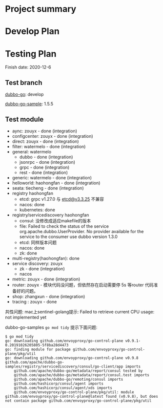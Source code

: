 # Project summary

# Develop Plan


# Testing Plan

Finish date: 2020-12-6

## Test branch

[dubbo-go](https://github.com/apache/dubbo-go/): develop

[dubbo-go-sample](https://github.com/apache/dubbo-go-samples/): 1.5.5

## Test module

* aync: zouyx - done (integration)
* configcenter: zouyx - done (integration)
* direct: zouyx - done (integration)
* filter: watermelo - done (integration)
* general: watermelo
    * dubbo - done (integration)
    * jsonrpc - done (integration)
    * grpc - done (integration)
    * rest - done (integration)
* generic: watermelo - done (integration)
* helloworld: haohongfan - done (integration)
* seata: tiecheng - done (integration)
* registry haohongfan
	* etcd: grpc v1.27.0 与 etcd@v3.3.25 不兼容
	* nacos: done
	* kubernetes: done
* registry/servicediscovery haohongfan
	* consul: 没修改成适应makefile的版本
	* file:  Failed to check the status of the service org.apache.dubbo.UserProvider. No provider available for the service to the consumer use dubbo version 1.3.0
	* etcd: 同样版本问题
	* nacos: done
	* zk: done
* multi-registry(haohongfan): done
* service discovery: zouyx
    * zk - done (integration)
    * nacos
* metric: zouyx - done (integration)
* router: zouyx - 模块代码没问题，但依然存在启动需要停 5s 等router 代码准备好的问题。
* shop: zhangxun - done (integration)
* tracing : zouyx - done

共性问题: 
mac上sentinel-golang提示: Failed to retrieve current CPU usage: not implemented yet


dubbo-go-samples `go mod tidy` 提示下面问题:

```
$ go mod tidy
go: downloading github.com/envoyproxy/go-control-plane v0.9.1-0.20191026205805-5f8ba28d4473
go: finding module for package github.com/envoyproxy/go-control-plane/pkg/util
go: downloading github.com/envoyproxy/go-control-plane v0.9.8
github.com/apache/dubbo-go-samples/registry/servicediscovery/consul/go-client/app imports
	github.com/apache/dubbo-go/metadata/report/consul tested by
	github.com/apache/dubbo-go/metadata/report/consul.test imports
	github.com/apache/dubbo-go/remoting/consul imports
	github.com/hashicorp/consul/agent imports
	github.com/hashicorp/consul/agent/xds imports
	github.com/envoyproxy/go-control-plane/pkg/util: module github.com/envoyproxy/go-control-plane@latest found (v0.9.8), but does not contain package github.com/envoyproxy/go-control-plane/pkg/util
```
